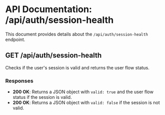 # API Documentation: /api/auth/session-health

This document provides details about the `/api/auth/session-health` endpoint.

## GET /api/auth/session-health

Checks if the user's session is valid and returns the user flow status.

### Responses

- **200 OK**: Returns a JSON object with `valid: true` and the user flow status if the session is valid.
- **200 OK**: Returns a JSON object with `valid: false` if the session is not valid.
